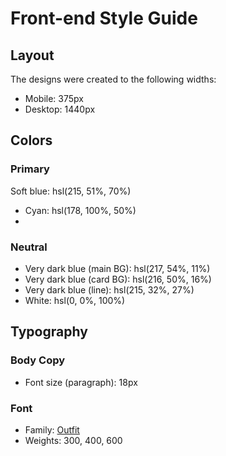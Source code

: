 # Front-end Style Guide

## Layout

The designs were created to the following widths:

- Mobile: 375px
- Desktop: 1440px

## Colors

### Primary

Soft blue: hsl(215, 51%, 70%)

- Cyan: hsl(178, 100%, 50%)
-

### Neutral

- Very dark blue (main BG): hsl(217, 54%, 11%)
- Very dark blue (card BG): hsl(216, 50%, 16%)
- Very dark blue (line): hsl(215, 32%, 27%)
- White: hsl(0, 0%, 100%)

## Typography

### Body Copy

- Font size (paragraph): 18px

### Font

- Family: [Outfit](https://fonts.google.com/specimen/Outfit)
- Weights: 300, 400, 600
